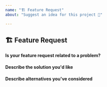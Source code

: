 ```yaml
---
name: "🏗 Feature Request"
about: "Suggest an idea for this project 📌"

---
```


## 🏗 Feature Request

#### Is your feature request related to a problem?
<!-- A clear & concise description of what the problem is. (e.g. The styling for semantic...). -->

#### Describe the solution you'd like
<!-- A clear & concise description of what you want to happen. Add any considered drawbacks. -->

#### Describe alternatives you've considered
<!-- A clear & concise description of any alternative solutions or features you've considered. -->
